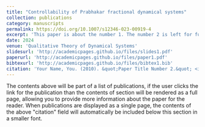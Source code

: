 ```yaml
---
title: "Controllability of Prabhakar fractional dynamical systems"
collection: publications
category: manuscripts
permalink: https://doi.org/10.1007/s12346-023-00919-4
excerpt: 'This paper is about the number 1. The number 2 is left for future work.'
date: 2024
venue: 'Qualitative Theory of Dynamical Systems'
slidesurl: 'http://academicpages.github.io/files/slides1.pdf'
paperurl: 'http://academicpages.github.io/files/paper1.pdf'
bibtexurl: 'http://academicpages.github.io/files/bibtex1.bib'
citation: 'Your Name, You. (2010). &quot;Paper Title Number 2.&quot; <i>Journal 1</i>. 1(2).'
---
```

The contents above will be part of a list of publications, if the user clicks the link for the publication than the contents of section will be rendered as a full page, allowing you to provide more information about the paper for the reader. When publications are displayed as a single page, the contents of the above "citation" field will automatically be included below this section in a smaller font.
